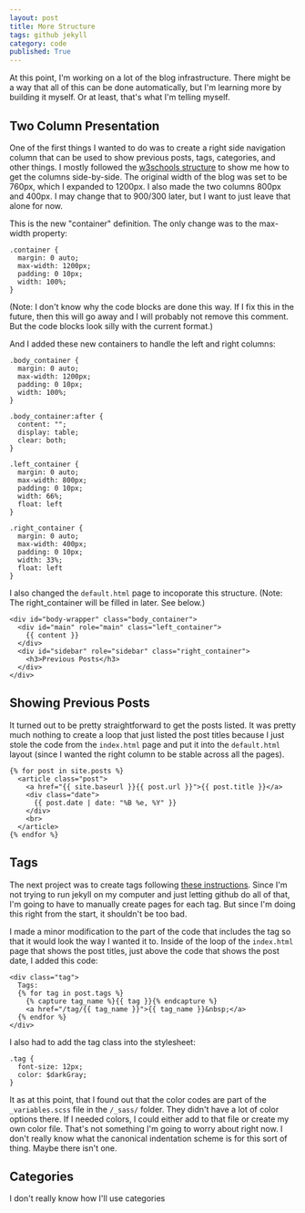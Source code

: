 ```yaml
---
layout: post
title: More Structure
tags: github jekyll
category: code
published: True
---
```


At this point, I'm working on a lot of the blog infrastructure. There might be a way that all of this can be done automatically, but I'm learning more by building it myself. Or at least, that's what I'm telling myself.

## Two Column Presentation

One of the first things I wanted to do was to create a right side navigation column that can be used to show previous posts, tags, categories, and other things. I mostly followed the [w3schools structure](https://www.w3schools.com/howto/howto_css_blog_layout.asp) to show me how to get the columns side-by-side. The original width of the blog was set to be 760px, which I expanded to 1200px. I also made the two columns 800px and 400px. I may change that to 900/300 later, but I want to just leave that alone for now.

This is the new "container" definition. The only change was to the max-width property:

```
.container {
  margin: 0 auto;
  max-width: 1200px;
  padding: 0 10px;
  width: 100%;
}
```

(Note: I don't know why the code blocks are done this way. If I fix this in the future, then this will go away and I will probably not remove this comment. But the code blocks look silly with the current format.)

And I added these new containers to handle the left and right columns:

```
.body_container {
  margin: 0 auto;
  max-width: 1200px;
  padding: 0 10px;
  width: 100%;
}

.body_container:after {
  content: "";
  display: table;
  clear: both;
}

.left_container {
  margin: 0 auto;
  max-width: 800px;
  padding: 0 10px;
  width: 66%;
  float: left
}

.right_container {
  margin: 0 auto;
  max-width: 400px;
  padding: 0 10px;
  width: 33%;
  float: left
}
```

I also changed the `default.html` page to incoporate this structure. (Note: The right_container will be filled in later. See below.)

```
<div id="body-wrapper" class="body_container">
  <div id="main" role="main" class="left_container">
    {{ content }}
  </div>
  <div id="sidebar" role="sidebar" class="right_container">
    <h3>Previous Posts</h3>
  </div>
</div>
```

## Showing Previous Posts

It turned out to be pretty straightforward to get the posts listed. It was pretty much nothing to create a loop that just listed the post titles because I just stole the code from the `index.html` page and put it into the `default.html` layout (since I wanted the right column to be stable across all the pages).

```
{% for post in site.posts %}
  <article class="post">
    <a href="{{ site.baseurl }}{{ post.url }}">{{ post.title }}</a>
    <div class="date">
      {{ post.date | date: "%B %e, %Y" }}
    </div>
    <br>
  </article>
{% endfor %}
```

## Tags

The next project was to create tags following [these instructions](https://longqian.me/2017/02/09/github-jekyll-tag/). Since I'm not trying to run jekyll on my computer and just letting github do all of that, I'm going to have to manually create pages for each tag. But since I'm doing this right from the start, it shouldn't be too bad.

I made a minor modification to the part of the code that includes the tag so that it would look the way I wanted it to. Inside of the loop of the `index.html` page that shows the post titles, just above the code that shows the post date, I added this code:

```
<div class="tag">
  Tags:
  {% for tag in post.tags %}
    {% capture tag_name %}{{ tag }}{% endcapture %}
    <a href="/tag/{{ tag_name }}">{{ tag_name }}&nbsp;</a>
  {% endfor %}
</div>
```

I also had to add the tag class into the stylesheet:

```
.tag {
  font-size: 12px;
  color: $darkGray;
}
```

It as at this point, that I found out that the color codes are part of the `_variables.scss` file in the `/_sass/` folder. They didn't have a lot of color options there. If I needed colors, I could either add to that file or create my own color file. That's not something I'm going to worry about right now.
I don't really know what the canonical indentation scheme is for this sort of thing. Maybe there isn't one.

## Categories

I don't really know how I'll use categories
